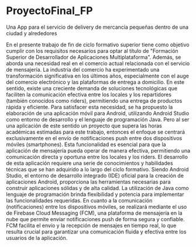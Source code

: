 # ProyectoFinal_FP
Una App para el servicio de delivery de mercancía pequeñas dentro de una ciudad y alrededores


En el presente trabajo de fin de ciclo formativo superior tiene como objetivo cumplir con los requisitos necesarios para optar al título de "Formación Superior de Desarrollador de Aplicaciones Multiplataforma". Además, se aborda una necesidad real en el comercio actual relacionada con el servicio de mensajería.
La industria del comercio ha experimentado una transformación significativa en los últimos años, especialmente con el auge del comercio electrónico y las plataformas de entrega a domicilio. En este sentido, existe una creciente demanda de soluciones tecnológicas que faciliten la comunicación efectiva entre los locales y los repartidores (también conocidos como riders), permitiendo una entrega de productos rápida y eficiente.
Para satisfacer esta necesidad, se ha propuesto la elaboración de una aplicación móvil para Android, utilizando Android Studio como entorno de desarrollo y el lenguaje de programación Java. Pero al ser una aplicación de este sentido un proyecto que supera las horas académicas estimadas para este trabajo, entonces el enfoque se centrará exclusivamente en el envío de notificaciones push entre dos dispositivos móviles (smartphones). Esta funcionalidad es esencial para que la aplicación de mensajería pueda operar de manera efectiva, permitiendo una comunicación directa y oportuna entre los locales y los riders.
El desarrollo de esta aplicación requiere una serie de conocimientos y habilidades técnicas que se han adquirido a lo largo del ciclo formativo. Siendo Android Studio, el entorno de desarrollo integrado (IDE) oficial para la creación de aplicaciones Android, proporciona las herramientas necesarias para construir aplicaciones sólidas y de alta calidad. La utilización de Java como lenguaje de programación brinda flexibilidad y potencia para implementar las funcionalidades requeridas. 
En cuanto a la comunicación (notificaciones) entre los dispositivos móviles, se realizará mediante el uso de Firebase Cloud Messaging (FCM), una plataforma de mensajería en la nube que permite enviar notificaciones push de forma segura y confiable. FCM facilita el envío y la recepción de mensajes en tiempo real, lo que resulta crucial para garantizar una comunicación fluida y efectiva entre los usuarios de la aplicación. 


